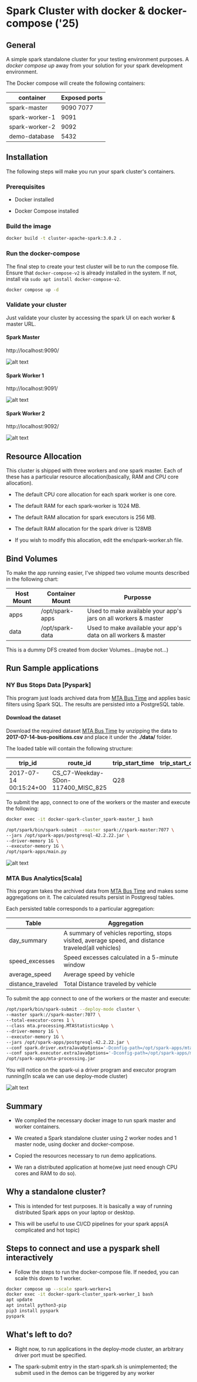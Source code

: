 # Spark Cluster with docker & docker-compose ('25)

## General

A simple spark standalone cluster for your testing environment purposes. A *docker compose up* away from your solution for your spark development environment.

The Docker compose will create the following containers:

container|Exposed ports
---|---
spark-master|9090 7077
spark-worker-1|9091
spark-worker-2|9092
demo-database|5432

## Installation

The following steps will make you run your spark cluster's containers.

### Prerequisites

* Docker installed

* Docker Compose  installed

### Build the image


```sh
docker build -t cluster-apache-spark:3.0.2 .
```

### Run the docker-compose

The final step to create your test cluster will be to run the compose file.  Ensure that `docker-compose-v2` is already installed in the system.  If not, install via `sudo apt install docker-compose-v2`.

```sh
docker compose up -d
```

### Validate your cluster

Just validate your cluster by accessing the spark UI on each worker & master URL.

#### Spark Master

http://localhost:9090/

![alt text](articles/images/spark-master.png "Spark master UI")

#### Spark Worker 1

http://localhost:9091/

![alt text](articles/images/spark-worker-1.png "Spark worker 1 UI")

#### Spark Worker 2

http://localhost:9092/

![alt text](articles/images/spark-worker-2.png "Spark worker 2 UI")


## Resource Allocation 

This cluster is shipped with three workers and one spark master. Each of these has a particular resource allocation(basically, RAM and CPU core allocation).

* The default CPU core allocation for each spark worker is one core.

* The default RAM for each spark-worker is 1024 MB.

* The default RAM allocation for spark executors is 256 MB.

* The default RAM allocation for the spark driver is 128MB

* If you wish to modify this allocation, edit the env/spark-worker.sh file.

## Bind Volumes

To make the app running easier, I've shipped two volume mounts described in the following chart:

Host Mount|Container Mount|Purposse
---|---|---
apps|/opt/spark-apps|Used to make available your app's jars on all workers & master
data|/opt/spark-data| Used to make available your app's data on all workers & master

This is a dummy DFS created from docker Volumes...(maybe not...)

## Run Sample applications


### NY Bus Stops Data [Pyspark]

This program just loads archived data from [MTA Bus Time](http://web.mta.info/developers/MTA-Bus-Time-historical-data.html) and applies basic filters using Spark SQL. The results are persisted into a PostgreSQL table.

#### Download the dataset

Download the required dataset [MTA Bus Time](https://s3.amazonaws.com/nycbuspositions/2017/07/2017-07-14-bus-positions.csv.xz) by unzipping the data to **2017-07-14-bus-positions.csv** and place it under the **./data/** folder.

The loaded table will contain the following structure:

|trip_id|route_id|trip_start_time|trip_start_date|vehicle_id|vehicle_label|vehicle_license_plate|latitude|longitude|bearing|speed|stop_id|stop_status|occupancy_status|congestion_level|progress|block_assigned|dist_along_route|report_hour|report_date|
| --- | --- | --- | --- | --- | --- | --- | --- | --- | --- | --- | --- | --- | --- | --- | --- | --- | --- | --- | --- |
|2017-07-14 00:15:24+00|CS_C7-Weekday-SDon-117400_MISC_825|Q28||13-07-2017|MTA|NYCT_7424|||40.765316|-73.816071|356.81|0|501000|IN_TRANSIT_TO|EMPTY|UNKNOWN_CONGESTION_LEVEL|||||2014-08-01 04:00:00|2014-08-01|

To submit the app, connect to one of the workers or the master and execute the following:
```sh
docker exec -it docker-spark-cluster_spark-master_1 bash
```

```sh
/opt/spark/bin/spark-submit --master spark://spark-master:7077 \
--jars /opt/spark-apps/postgresql-42.2.22.jar \
--driver-memory 1G \
--executor-memory 1G \
/opt/spark-apps/main.py
```

![alt text](./articles/images/pyspark-demo.png "Spark UI with pyspark program running")

### MTA Bus Analytics[Scala]

This program takes the archived data from [MTA Bus Time](http://web.mta.info/developers/MTA-Bus-Time-historical-data.html) and makes some aggregations on it. The calculated results persist in Postgresql tables.

Each persisted table corresponds to a particular aggregation:

Table|Aggregation
---|---
day_summary|A summary of vehicles reporting, stops visited, average speed, and distance traveled(all vehicles)
speed_excesses|Speed excesses calculated in a 5-minute window
average_speed|Average speed by vehicle
distance_traveled|Total Distance traveled by vehicle


To submit the app connect to one of the workers or the master and execute:

```sh
/opt/spark/bin/spark-submit --deploy-mode cluster \
--master spark://spark-master:7077 \
--total-executor-cores 1 \
--class mta.processing.MTAStatisticsApp \
--driver-memory 1G \
--executor-memory 1G \
--jars /opt/spark-apps/postgresql-42.2.22.jar \
--conf spark.driver.extraJavaOptions='-Dconfig-path=/opt/spark-apps/mta.conf' \
--conf spark.executor.extraJavaOptions='-Dconfig-path=/opt/spark-apps/mta.conf' \
/opt/spark-apps/mta-processing.jar
```

You will notice on the spark-ui a driver program and executor program running(In scala we can use deploy-mode cluster)

![alt text](./articles/images/stats-app.png "Spark UI with scala program running")


## Summary

* We compiled the necessary docker image to run spark master and worker containers.

* We created a Spark standalone cluster using 2 worker nodes and 1 master node, using docker and docker-compose.

* Copied the resources necessary to run demo applications.

* We ran a distributed application at home(we just need enough CPU cores and RAM to do so).

## Why a standalone cluster?

* This is intended for test purposes. It is basically a way of running distributed Spark apps on your laptop or desktop.

* This will be useful to use CI/CD pipelines for your spark apps(A complicated and hot topic)

## Steps to connect and use a pyspark shell interactively

* Follow the steps to run the docker-compose file. If needed, you can scale this down to 1 worker. 

```sh
docker compose up --scale spark-worker=1
docker exec -it docker-spark-cluster_spark-worker_1 bash
apt update
apt install python3-pip
pip3 install pyspark
pyspark
```

## What's left to do?

* Right now, to run applications in the deploy-mode cluster, an arbitrary driver port must be specified.

* The spark-submit entry in the start-spark.sh is unimplemented; the submit used in the demos can be triggered by any worker
